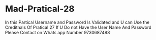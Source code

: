 # Mad-Pratical-28

In this Partical Username and Password Is Validated and U can Use the Creditnals Of Pratical 27 
If U Do not Have the User Name And Password Please Contact on Whats app Number 9730687488
